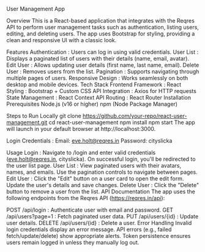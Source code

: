 User Management App


Overview
This is a React-based application that integrates with the Reqres API to perform user management tasks such as authentication, listing users, editing, and deleting users. The app uses Bootstrap for styling, providing a clean and responsive UI with a classic look.

Features
Authentication : Users can log in using valid credentials.
User List : Displays a paginated list of users with their details (name, email, avatar).
Edit User : Allows updating user details (first name, last name, email).
Delete User : Removes users from the list.
Pagination : Supports navigating through multiple pages of users.
Responsive Design : Works seamlessly on both desktop and mobile devices.
Tech Stack
Frontend Framework : React
Styling : Bootstrap + Custom CSS
API Integration : Axios for HTTP requests
State Management : React Context API
Routing : React Router
Installation
Prerequisites
Node.js (v16 or higher)
npm (Node Package Manager)


Steps to Run Locally 
git clone https://github.com/your-repo/react-user-management.git
cd react-user-management 
npm install
npm start 
The app will launch in your default browser at http://localhost:3000.

Login Credentials :
Email: eve.holt@reqres.in
Password: cityslicka

Usage
Login :
Navigate to /login and enter valid credentials (eve.holt@reqres.in, cityslicka).
On successful login, you'll be redirected to the user list page.
User List :
View paginated users with their avatars, names, and emails.
Use the pagination controls to navigate between pages.
Edit User :
Click the "Edit" button on a user card to open the edit form.
Update the user's details and save changes.
Delete User :
Click the "Delete" button to remove a user from the list.
API Documentation
The app uses the following endpoints from the Reqres API (https://reqres.in/api):

POST /api/login : Authenticate user with email and password.
GET /api/users?page=1 : Fetch paginated user data.
PUT /api/users/{id} : Update user details.
DELETE /api/users/{id} : Delete a user.
Error Handling
Invalid login credentials display an error message.
API errors (e.g., failed fetch/update/delete) show appropriate alerts.
Token persistence ensures users remain logged in unless they manually log out.

